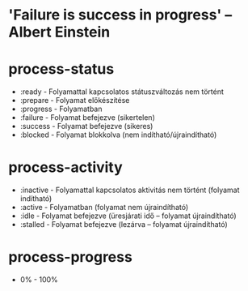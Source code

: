
# 'Failure is success in progress' – Albert Einstein



# process-status
- :ready    - Folyamattal kapcsolatos státuszváltozás nem történt
- :prepare  - Folyamat előkészítése
- :progress - Folyamatban
- :failure  - Folyamat befejezve (sikertelen)
- :success  - Folyamat befejezve (sikeres)
- :blocked  - Folyamat blokkolva (nem indítható/újraindítható)



# process-activity
- :inactive - Folyamattal kapcsolatos aktivitás nem történt (folyamat indítható)
- :active   - Folyamatban (folyamat nem újraindítható)
- :idle     - Folyamat befejezve (üresjárati idő – folyamat újraindítható)
- :stalled  - Folyamat befejezve (lezárva        – folyamat újraindítható)



# process-progress
- 0% - 100%
